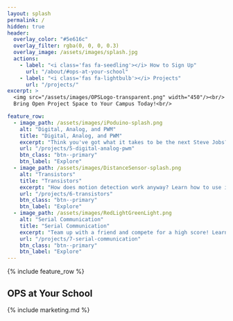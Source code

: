 ```yaml
---
layout: splash
permalink: /
hidden: true
header:
  overlay_color: "#5e616c"
  overlay_filter: rgba(0, 0, 0, 0.3)
  overlay_image: /assets/images/splash.jpg
  actions:
    - label: "<i class='fas fa-seedling'></i> How to Sign Up"
      url: "/about/#ops-at-your-school"
    - label: "<i class='fas fa-lightbulb'></i> Projects"
      url: "/projects/"
excerpt: >
  <img src="/assets/images/OPSLogo-transparent.png" width="450"/><br/>
  Bring Open Project Space to Your Campus Today!<br/>

feature_row:
  - image_path: /assets/images/iPoduino-splash.png
    alt: "Digital, Analog, and PWM"
    title: "Digital, Analog, and PWM"
    excerpt: "Think you've got what it takes to be the next Steve Jobs? Well, let's take it one step at a time-- learn about Arduino, PWM, and working with speakers by making an iPoduino."
    url: "/projects/5-digital-analog-pwm"
    btn_class: "btn--primary"
    btn_label: "Explore"
  - image_path: /assets/images/DistanceSensor-splash.png
    alt: "Transistors"
    title: "Transistors"
    excerpt: "How does motion detection work anyway? Learn how to use infrared sensors, transistors, and some nifty Arduino functions by building a distance sensor!"
    url: "/projects/6-transistors"
    btn_class: "btn--primary"
    btn_label: "Explore"
  - image_path: /assets/images/RedLightGreenLight.png
    alt: "Serial Communication"
    title: "Serial Communication"
    excerpt: "Team up with a friend and compete for a high score! Learn about UART communication, button debouncing, and flex those coding skills by making a stoplight simulator game!"
    url: "/projects/7-serial-communication"
    btn_class: "btn--primary"
    btn_label: "Explore"
---
```


{% include feature_row %}

## OPS at Your School

{% include marketing.md %}
